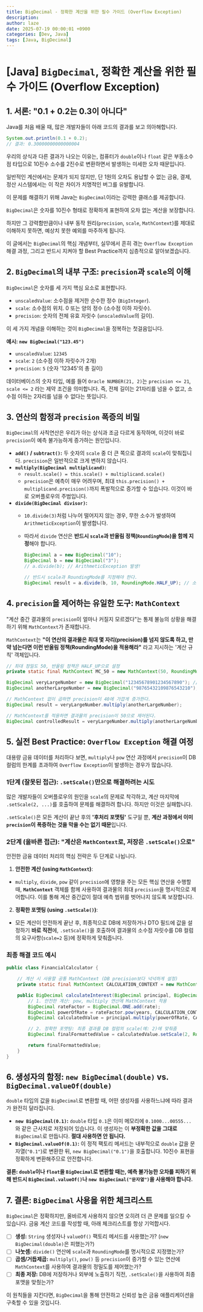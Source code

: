 ```yaml
---
title: BigDecimal - 정확한 계산을 위한 필수 가이드 (Overflow Exception)
description: 
author: laze
date: 2025-07-19 00:00:01 +0900
categories: [Dev, Java]
tags: [Java, BigDecimal]
---
```

# [Java] `BigDecimal`, 정확한 계산을 위한 필수 가이드 (Overflow Exception)

## 1. 서론: "0.1 + 0.2는 0.3이 아니다"

Java를 처음 배울 때, 많은 개발자들이 아래 코드의 결과를 보고 의아해합니다.

```java
System.out.println(0.1 + 0.2);
// 결과: 0.30000000000000004
```

우리의 상식과 다른 결과가 나오는 이유는, 컴퓨터가 `double`이나 `float` 같은 부동소수점 타입으로 10진수 소수를 2진수로 변환하면서 발생하는 미세한 오차 때문입니다.

일반적인 계산에서는 문제가 되지 않지만, 단 1원의 오차도 용납할 수 없는 금융, 결제, 정산 시스템에서는 이 작은 차이가 치명적인 버그를 유발합니다.

이 문제를 해결하기 위해 Java는 `BigDecimal`이라는 강력한 클래스를 제공합니다.

`BigDecimal`은 숫자를 10진수 형태로 정확하게 표현하여 오차 없는 계산을 보장합니다.

하지만 그 강력함만큼이나 내부 동작 원리(`precision`, `scale`, `MathContext`)를 제대로 이해하지 못하면, 예상치 못한 예외를 마주하게 됩니다.

이 글에서는 `BigDecimal`의 핵심 개념부터, 실무에서 흔히 겪는 `Overflow Exception` 해결 과정, 그리고 반드시 지켜야 할 Best Practice까지 심층적으로 알아보겠습니다.

## 2. `BigDecimal`의 내부 구조: `precision`과 `scale`의 이해

`BigDecimal`은 숫자를 세 가지 핵심 요소로 표현합니다.

- `unscaledValue`: 소수점을 제거한 순수한 정수 (`BigInteger`).
- `scale`: 소수점의 위치. 0 또는 양의 정수 (소수점 이하 자릿수).
- `precision`: 숫자의 전체 유효 자릿수 (`unscaledValue`의 길이).

이 세 가지 개념을 이해하는 것이 `BigDecimal`을 정복하는 첫걸음입니다.

**예시: `new BigDecimal("123.45")`**

- `unscaledValue`: `12345`
- `scale`: `2` (소수점 이하 자릿수가 2개)
- `precision`: `5` (숫자 '12345'의 총 길이)

데이터베이스의 숫자 타입, 예를 들어 `Oracle NUMBER(21, 2)`는 `precision <= 21`, `scale <= 2` 라는 제약 조건을 의미합니다. 즉, 전체 길이는 21자리를 넘을 수 없고, 소수점 이하는 2자리를 넘을 수 없다는 뜻입니다.

## 3. 연산의 함정과 `precision` 폭증의 비밀

`BigDecimal`의 사칙연산은 우리가 아는 상식과 조금 다르게 동작하며, 이것이 바로 `precision`이 예측 불가능하게 증가하는 원인입니다.

- **`add()` / `subtract()`:** 두 숫자의 `scale` 중 더 큰 쪽으로 결과의 `scale`이 맞춰집니다. `precision`은 일반적으로 크게 변하지 않습니다.
- **`multiply(BigDecimal multiplicand)`:**
  - `result.scale() = this.scale() + multiplicand.scale()`
  - `precision`은 예측이 매우 어려우며, 최대 `this.precision() + multiplicand.precision()`까지 폭발적으로 증가할 수 있습니다. 이것이 바로 오버플로우의 주범입니다.
- **`divide(BigDecimal divisor)`:**
  - `10.divide(3)`처럼 나누어 떨어지지 않는 경우, 무한 소수가 발생하여 `ArithmeticException`이 발생합니다.
  - 따라서 `divide` 연산은 **반드시 `scale`과 반올림 정책(`RoundingMode`)을 함께 지정**해야 합니다.

      ```java
      BigDecimal a = new BigDecimal("10");
      BigDecimal b = new BigDecimal("3");
      // a.divide(b); // ArithmeticException 발생!
      
      // 반드시 scale과 RoundingMode를 지정해야 한다.
      BigDecimal result = a.divide(b, 10, RoundingMode.HALF_UP); // 소수점 10자리까지 반올림
      ```


## 4. `precision`을 제어하는 유일한 도구: `MathContext`

"계산 중간 결과물의 `precision`이 얼마나 커질지 모르겠다"는 통제 불능의 상황을 해결하기 위해 `MathContext`가 존재합니다.

`MathContext`는 **"이 연산의 결과물은 최대 몇 자리(precision)를 넘지 않도록 하고, 만약 넘는다면 이런 반올림 정책(RoundingMode)을 적용해라"** 라고 지시하는 '계산 규칙' 객체입니다.

```java
// 최대 정밀도 50, 반올림 정책은 HALF_UP으로 설정
private static final MathContext MC_50 = new MathContext(50, RoundingMode.HALF_UP);

BigDecimal veryLargeNumber = new BigDecimal("12345678901234567890"); // precision 20
BigDecimal anotherLargeNumber = new BigDecimal("98765432109876543210"); // precision 20

// MathContext 없이 곱하면 precision이 40에 가깝게 증가한다.
BigDecimal result = veryLargeNumber.multiply(anotherLargeNumber);

// MathContext를 적용하면 결과물의 precision이 50으로 제어된다.
BigDecimal controlledResult = veryLargeNumber.multiply(anotherLargeNumber, MC_50);
```

## 5. 실전 Best Practice: `Overflow Exception` 해결 여정

대용량 금융 데이터를 처리하다 보면, `multiply`나 `pow` 연산 과정에서 `precision`이 DB 컬럼의 한계를 초과하여 `Overflow Exception`이 발생하는 경우가 많습니다.

### 1단계 (잘못된 접근): `.setScale()`만으로 해결하려는 시도

많은 개발자들이 오버플로우의 원인을 `scale`의 문제로 착각하고, 계산 마지막에 `.setScale(2, ...)`를 호출하여 문제를 해결하려 합니다. 하지만 이것은 실패합니다.

`.setScale()`은 모든 계산이 끝난 후의 **'후처리 포맷팅'** 도구일 뿐, **계산 과정에서 이미 `precision`이 폭증하는 것을 막을 수는 없기 때문**입니다.

### 2단계 (올바른 접근): "계산은 `MathContext`로, 저장은 `.setScale()`으로"

안전한 금융 데이터 처리의 핵심 전략은 두 단계로 나뉩니다.

1. **안전한 계산 (using `MathContext`)**:
  - `multiply`, `divide`, `pow` 같이 `precision`에 영향을 주는 모든 핵심 연산을 수행할 때, **`MathContext`** 객체를 함께 사용하여 결과물의 최대 `precision`을 명시적으로 제어합니다. 이를 통해 계산 중간값이 절대 예측 범위를 벗어나지 않도록 보장합니다.
2. **정확한 포맷팅 (using `.setScale()`)**:
  - 모든 계산이 안전하게 끝난 후, 최종적으로 DB에 저장하거나 DTO 필드에 값을 설정하기 **바로 직전**에, `.setScale()`을 호출하여 결과물의 소수점 자릿수를 DB 컬럼의 요구사항(`scale=2` 등)에 정확하게 맞춰줍니다.

### 최종 해결 코드 예시

```java
public class FinancialCalculator {

    // 계산 시 사용할 공통 MathContext (DB precision보다 넉넉하게 설정)
    private static final MathContext CALCULATION_CONTEXT = new MathContext(30, RoundingMode.HALF_UP);

    public BigDecimal calculateInterest(BigDecimal principal, BigDecimal rate, int years) {
        // 1. 안전한 계산: pow, multiply 연산에 MathContext 적용
        BigDecimal rateFactor = BigDecimal.ONE.add(rate);
        BigDecimal powerOfRate = rateFactor.pow(years, CALCULATION_CONTEXT);
        BigDecimal calculatedValue = principal.multiply(powerOfRate, CALCULATION_CONTEXT);

        // 2. 정확한 포맷팅: 최종 결과를 DB 컬럼의 scale(예: 2)에 맞춰줌
        BigDecimal finalFormattedValue = calculatedValue.setScale(2, RoundingMode.HALF_UP);

        return finalFormattedValue;
    }
}
```

## 6. 생성자의 함정: `new BigDecimal(double)` vs. `BigDecimal.valueOf(double)`

`double` 타입의 값을 `BigDecimal`로 변환할 때, 어떤 생성자를 사용하느냐에 따라 결과가 완전히 달라집니다.

- **`new BigDecimal(0.1)`:** `double` 타입 `0.1`은 이미 메모리에 `0.1000...00555...` 와 같은 근사치로 저장되어 있습니다. 이 생성자는 이 **부정확한 값을 그대로** `BigDecimal`로 만듭니다. **절대 사용하면 안 됩니다.**
- **`BigDecimal.valueOf(0.1)`:** 이 정적 팩토리 메서드는 내부적으로 `double` 값을 문자열(`"0.1"`)로 변환한 뒤, `new BigDecimal("0.1")`을 호출합니다. 10진수 표현을 정확하게 변환해주므로 안전합니다.

**결론: `double`이나 `float`을 `BigDecimal`로 변환할 때는, 예측 불가능한 오차를 피하기 위해 반드시 `BigDecimal.valueOf()`나 `new BigDecimal("문자열")`을 사용해야 합니다.**

## 7. 결론: `BigDecimal` 사용을 위한 체크리스트

`BigDecimal`은 정확하지만, 올바르게 사용하지 않으면 오히려 더 큰 문제를 일으킬 수 있습니다. 금융 계산 코드를 작성할 때, 아래 체크리스트를 항상 기억합시다.

- [ ]  **생성:** `String` 생성자나 `valueOf()` 팩토리 메서드를 사용했는가? (`new BigDecimal(double)`은 피했는가?)
- [ ]  **나눗셈:** `divide()` 연산에 `scale`과 `RoundingMode`를 명시적으로 지정했는가?
- [ ]  **곱셈/거듭제곱:** `multiply()`, `pow()` 등 `precision`이 증가할 수 있는 연산에 `MathContext`를 사용하여 결과물의 정밀도를 제어했는가?
- [ ]  **최종 저장:** DB에 저장하거나 외부에 노출하기 직전, `.setScale()`을 사용하여 최종 포맷을 맞췄는가?

이 원칙들을 지킨다면, `BigDecimal`을 통해 안전하고 신뢰성 높은 금융 애플리케이션을 구축할 수 있을 것입니다.
